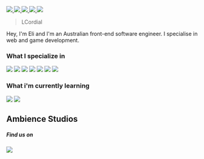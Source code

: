 <p>
   <a href="https://www.youtube.com/channel/UCNCLfAQwOSe1HmPmPWX3sJA">
      <img src="https://img.shields.io/badge/-Youtube-FF0000?style=flat-square&logo=youtube&logoColor=white" /> 
   </a>
   <a href="https://twitter.com/LCordial_">
      <img src="https://img.shields.io/badge/-Twitter-1DA1F2?style=flat-square&logo=twitter&logoColor=white"/>
   </a>
   <a href="https://www.twitch.tv/cordialtwitch">
      <img src="https://img.shields.io/badge/-Twitch-9146FF?style=flat-square&logo=twitch&logoColor=white"/>
   </a>
    <a href="mailto:ebessen@internode.on.net">
      <img src="https://img.shields.io/badge/-Gmail-D14836?style=flat-square&logo=gmail&logoColor=white"/>
   </a>
   <a href="https://discord.gg/7VUvVsp">
      <img src="https://img.shields.io/badge/-Discord-7289DA?style=flat-square&logo=discord&logoColor=white"/>
   </a>
</p>

> LCordial

Hey, I'm Eli and I'm an Australian front-end software engineer. I specialise in web and game development.

### What I specialize in

<p>
   <img src="https://img.shields.io/badge/-Firebase-FFCA28?style=flat-square&logo=firebase&logoColor=black" />
   <img src="https://img.shields.io/badge/-Next.js-000000?style=flat-square&logo=next.js&logoColor=white" />
   
  <img src="https://img.shields.io/badge/-Javascript-F7DF1E?style=flat-square&logo=javascript&logoColor=black" />
  <img src="https://img.shields.io/badge/-CSS3-1572B6?style=flat-square&logo=css3&logoColor=white" />
  
  <img src="https://img.shields.io/badge/-Visual Studio Code-007ACC?style=flat-square&logo=visual-studio-code&logoColor=white" />
  <img src="https://img.shields.io/badge/-Github-181717?style=flat-square&logo=github&logoColor=white" />
  <img src="https://img.shields.io/badge/-Git-F05032?style=flat-square&logo=git&logoColor=white" />
 
</p>

### What i'm currently learning
<p>

  <img src="https://img.shields.io/badge/-CSharp-239120?style=flat-square&logo=c-sharp&logoColor=white" />
  <img src="https://img.shields.io/badge/-Python-3776AB?style=flat-square&logo=python&logoColor=white" />
  
</p>

## Ambience Studios

##### Find us on
<p>
  <a  href="https://github.com/Ambience-Studios">
    <img src="https://img.shields.io/badge/-Github-181717?style=flat-square&logo=github&logoColor=white" />
   </a>
</p>
